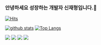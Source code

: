### 안녕하세요 성장하는 개발자 신재형입니다.👋
[![Hits](https://hits.seeyoufarm.com/api/count/incr/badge.svg?url=https%3A%2F%2Fgithub.com%2Fhyeonjun0630)](https://hits.seeyoufarm.com)
<!--
**shinplest/shinplest** is a ✨ _special_ ✨ repository because its `README.md` (this file) appears on your GitHub profile.

Here are some ideas to get you started:

- 🔭 I’m currently working on ...
- 🌱 I’m currently learning ...
- 👯 I’m looking to collaborate on ...
- 🤔 I’m looking for help with ...
- 💬 Ask me about ...
- 📫 How to reach me: ...
- 😄 Pronouns: ...
- ⚡ Fun fact: ...
-->

[![github stats](https://github-readme-stats.vercel.app/api?username=hyeonjun0630&show_icons=true&hide_border=true)](https://github.com/hyeonjun0630)
[![Top Langs](https://github-readme-stats.vercel.app/api/top-langs/?username=hyeonjun0630&layout=compact)](https://github.com/hyeonjun0630)

<a href="" target="_blank"><img src="https://img.shields.io/badge/Android-3DDC84?style=flat-square&logo=Android&logoColor=white"/></a>
<a href="" target="_blank"><img src="https://img.shields.io/badge/JAVA-007396?style=flat-square&logo=Java&logoColor=white"/></a>
<a href="" target="_blank"><img src="https://img.shields.io/badge/Kotlin-0095D5?style=flat-square&logo=Kotlin&logoColor=white"/></a>
<a href="" target="_blank"><img src="https://img.shields.io/badge/Python-3776AB?style=flat-square&logo=Python&logoColor=white"/></a>
